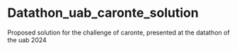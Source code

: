 # Datathon_uab_caronte_solution
Proposed solution for the challenge of caronte, presented at the datathon of the uab 2024
